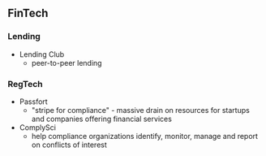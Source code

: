 ## FinTech

### Lending
* Lending Club
	* peer-to-peer lending


### RegTech
* Passfort
	* "stripe for compliance" - massive drain on resources for startups and companies offering financial services 
* ComplySci
	* help compliance organizations identify, monitor, manage and report on conflicts of interest

